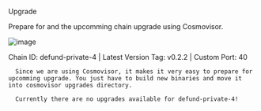 Upgrade

Prepare for and the upcomming chain upgrade using Cosmovisor.

![image](https://user-images.githubusercontent.com/91251550/213080614-a4e8f27a-6254-42c8-9eee-cd5d3d08d04f.png)

Chain ID: defund-private-4 | Latest Version Tag: v0.2.2 | Custom Port: 40

      Since we are using Cosmovisor, it makes it very easy to prepare for upcomming upgrade. You just have to build new binaries and move it into cosmovisor upgrades directory.

      Currently there are no upgrades available for defund-private-4!
